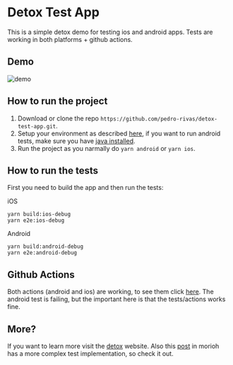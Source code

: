 # Detox Test App

This is a simple detox demo for testing ios and android apps. Tests are working in both platforms + github actions.

## Demo
![demo](https://github.com/pedro-rivas/detox-test-app/blob/master/src/img/demo.gif)
## How to run the project
1. Download or clone the repo `https://github.com/pedro-rivas/detox-test-app.git`.
2. Setup your environment as described [here](https://wix.github.io/Detox/docs/introduction/getting-started), if you want to run android tests, make sure you have [java installed](https://wix.github.io/Detox/docs/introduction/android-dev-env).
3. Run the project as you narmally do `yarn android` or `yarn ios`.
## How to run the tests
First you need to build the app and then run the tests:

iOS
```
yarn build:ios-debug
yarn e2e:ios-debug
```
Android
```
yarn build:android-debug
yarn e2e:android-debug
```
## Github Actions
Both actions (android and ios) are working, to see them click [here](https://github.com/pedro-rivas/detox-test-app/actions).
The android test is failing, but the important here is that the tests/actions works fine.
## More?

If you want to learn more visit the [detox](https://wix.github.io/Detox/) website. Also this [post](https://morioh.com/p/a51ceaf75b3d) in morioh
has a more complex test implementation, so check it out.
